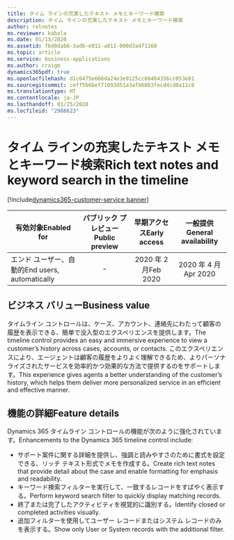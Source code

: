 ```yaml
---
title: タイム ラインの充実したテキスト メモとキーワード検索
description: タイム ラインの充実したテキスト メモとキーワード検索
author: relnotes
ms.reviewer: kabala
ms.date: 01/13/2020
ms.assetid: f6d8dab6-3adb-e911-a812-000d3a4f1168
ms.topic: article
ms.service: business-applications
ms.author: craigm
dynamics365pdf: true
ms.openlocfilehash: d1c6475e666da24e3e9125cc66464356cc053e01
ms.sourcegitcommit: ceff5b6bef71093d51a3afb60b3fecd4cd8a11c8
ms.translationtype: HT
ms.contentlocale: ja-JP
ms.lasthandoff: 01/25/2020
ms.locfileid: "2986623"
---
```

# <a name="rich-text-notes-and-keyword-search-in-the-timeline"></a><span data-ttu-id="43cd1-103">タイム ラインの充実したテキスト メモとキーワード検索</span><span class="sxs-lookup"><span data-stu-id="43cd1-103">Rich text notes and keyword search in the timeline</span></span>
[!include[dynamics365-customer-service banner](../includes/dynamics365-customer-service.md)]

| <span data-ttu-id="43cd1-104">有効対象</span><span class="sxs-lookup"><span data-stu-id="43cd1-104">Enabled for</span></span>    |  <span data-ttu-id="43cd1-105">パブリック プレビュー</span><span class="sxs-lookup"><span data-stu-id="43cd1-105">Public preview</span></span> | <span data-ttu-id="43cd1-106">早期アクセス</span><span class="sxs-lookup"><span data-stu-id="43cd1-106">Early access</span></span> | <span data-ttu-id="43cd1-107">一般提供</span><span class="sxs-lookup"><span data-stu-id="43cd1-107">General availability</span></span> | 
| ---------- | :----------: |:----------: |:----------: |
|<span data-ttu-id="43cd1-108">エンド ユーザー、自動的</span><span class="sxs-lookup"><span data-stu-id="43cd1-108">End users, automatically</span></span>|-|<span data-ttu-id="43cd1-109">2020 年 2 月</span><span class="sxs-lookup"><span data-stu-id="43cd1-109">Feb 2020</span></span>| <span data-ttu-id="43cd1-110">2020 年 4 月</span><span class="sxs-lookup"><span data-stu-id="43cd1-110">Apr 2020</span></span>|


## <a name="business-value"></a><span data-ttu-id="43cd1-111">ビジネス バリュー</span><span class="sxs-lookup"><span data-stu-id="43cd1-111">Business value</span></span>
<!-- bv start -->
<span data-ttu-id="43cd1-112">タイムライン コントロールは、ケース、アカウント、連絡先にわたって顧客の履歴を表示できる、簡単で没入型のエクスペリエンスを提供します。</span><span class="sxs-lookup"><span data-stu-id="43cd1-112">The timeline control provides an easy and immersive experience to view a customer’s history across cases, accounts, or contacts.</span></span> <span data-ttu-id="43cd1-113">このエクスペリエンスにより、エージェントは顧客の履歴をよりよく理解できるため、よりパーソナライズされたサービスを効率的かつ効果的な方法で提供するのをサポートします。</span><span class="sxs-lookup"><span data-stu-id="43cd1-113">This experience gives agents a better understanding of the customer’s history, which helps them deliver more personalized service in an efficient and effective manner.</span></span>
<!-- bv end -->



## <a name="feature-details"></a><span data-ttu-id="43cd1-114">機能の詳細</span><span class="sxs-lookup"><span data-stu-id="43cd1-114">Feature details</span></span>
<!--feature detail start -->
<span data-ttu-id="43cd1-115">Dynamics 365 タイムライン コントロールの機能が次のように強化されています。</span><span class="sxs-lookup"><span data-stu-id="43cd1-115">Enhancements to the Dynamics 365 timeline control include:</span></span> 

- <span data-ttu-id="43cd1-116">サポート案件に関する詳細を提供し、強調と読みやすさのために書式を設定できる、リッチ テキスト形式でメモを作成する。</span><span class="sxs-lookup"><span data-stu-id="43cd1-116">Create rich text notes that provide detail about the case and enable formatting for emphasis and readability.</span></span>
- <span data-ttu-id="43cd1-117">キーワード検索フィルターを実行して、一致するレコードをすばやく表示する。</span><span class="sxs-lookup"><span data-stu-id="43cd1-117">Perform keyword search filter to quickly display matching records.</span></span>
- <span data-ttu-id="43cd1-118">終了または完了したアクティビティを視覚的に識別する。</span><span class="sxs-lookup"><span data-stu-id="43cd1-118">Identify closed or completed activities visually.</span></span>
- <span data-ttu-id="43cd1-119">追加フィルターを使用してユーザー レコードまたはシステム レコードのみを表示する。</span><span class="sxs-lookup"><span data-stu-id="43cd1-119">Show only User or System records with the additional filter.</span></span> 
<!--feature detail end -->









